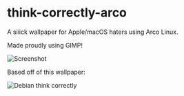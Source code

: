 # think-correctly-arco
A siiick wallpaper for Apple/macOS haters using Arco Linux.

Made proudly using GIMP!

![Screenshot](https://cdn.discordapp.com/attachments/564725067213307905/749616668728361020/thinkcorrectly.png)

Based off of this wallpaper:

![Debian think correctly](https://images-wixmp-ed30a86b8c4ca887773594c2.wixmp.com/intermediary/f/1259cbd0-54a8-4699-9747-67c660ee9c13/d2ml12f-1306c856-8e99-4fd4-8a5c-84e10731c560.jpg)
